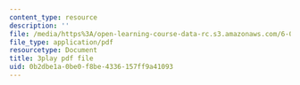 ```yaml
---
content_type: resource
description: ''
file: /media/https%3A/open-learning-course-data-rc.s3.amazonaws.com/6-006-introduction-to-algorithms-fall-2011/0b2dbe1a0be0f8be4336157ff9a41093_PptQgy89cN8.pdf
file_type: application/pdf
resourcetype: Document
title: 3play pdf file
uid: 0b2dbe1a-0be0-f8be-4336-157ff9a41093
---
```

